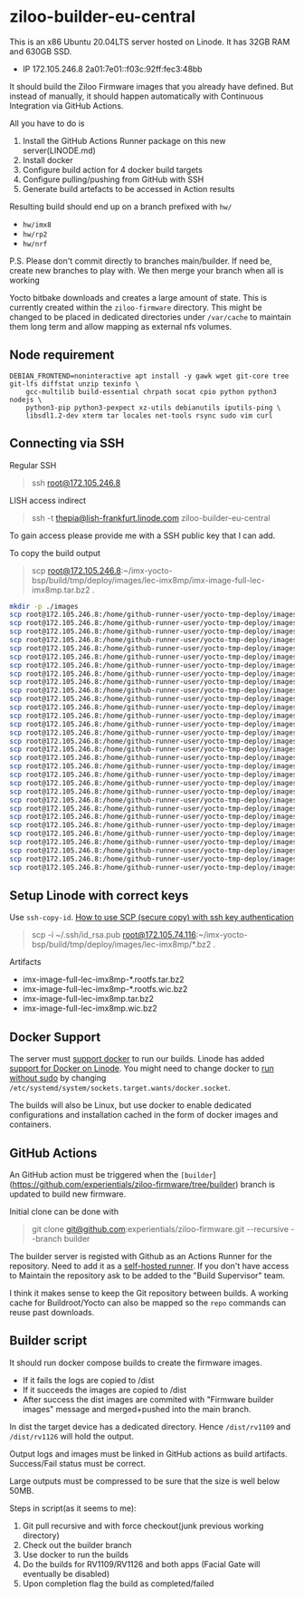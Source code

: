 # ziloo-builder-eu-central

This is an x86 Ubuntu 20.04LTS server hosted on Linode. It has 32GB RAM and 630GB SSD.

* IP 172.105.246.8 2a01:7e01::f03c:92ff:fec3:48bb

It should build the Ziloo Firmware images that you already have defined. But instead of manually, it should happen automatically with Continuous Integration via GitHub Actions.

All you have to do is
1) Install the GitHub Actions Runner package on this new server(LINODE.md)
2) Install docker
3) Configure build action for 4 docker build targets
4) Configure pulling/pushing from GitHub with SSH
5) Generate build artefacts to be accessed in Action results

Resulting build should end up on a branch prefixed with `hw/`

* `hw/imx8`
* `hw/rp2`
* `hw/nrf`

P.S. Please don't commit directly to branches main/builder. If need be, create new branches to play with. We then merge your branch when all is working

Yocto bitbake downloads and creates a large amount of state. This is currently created within the `ziloo-firmware` directory. This might be changed to be placed in dedicated directories under `/var/cache` to maintain them long term and allow mapping as external nfs volumes.


## Node requirement

```
DEBIAN_FRONTEND=noninteractive apt install -y gawk wget git-core tree git-lfs diffstat unzip texinfo \
    gcc-multilib build-essential chrpath socat cpio python python3 nodejs \
    python3-pip python3-pexpect xz-utils debianutils iputils-ping \
    libsdl1.2-dev xterm tar locales net-tools rsync sudo vim curl
```


## Connecting via SSH

Regular SSH
> ssh root@172.105.246.8

LISH access indirect
> ssh -t thepia@lish-frankfurt.linode.com ziloo-builder-eu-central

To gain access please provide me with a SSH public key that I can add.

To copy the build output
> scp root@172.105.246.8:~/imx-yocto-bsp/build/tmp/deploy/images/lec-imx8mp/imx-image-full-lec-imx8mp.tar.bz2 .

```sh
mkdir -p ./images
scp root@172.105.246.8:/home/github-runner-user/yocto-tmp-deploy/images/ucm-imx8m-plus/Image ./images
scp root@172.105.246.8:/home/github-runner-user/yocto-tmp-deploy/images/ucm-imx8m-plus/imx-image-core-ucm-imx8m-plus.tar.bz2 ./images
scp root@172.105.246.8:/home/github-runner-user/yocto-tmp-deploy/images/ucm-imx8m-plus/imx-image-core-ucm-imx8m-plus.wic.bz2 ./images
scp root@172.105.246.8:/home/github-runner-user/yocto-tmp-deploy/images/ucm-imx8m-plus/modules-ucm-imx8m-plus.tgz ./images
scp root@172.105.246.8:/home/github-runner-user/yocto-tmp-deploy/images/ucm-imx8m-plus/u-boot-spl.bin ./images
scp root@172.105.246.8:/home/github-runner-user/yocto-tmp-deploy/images/ucm-imx8m-plus/u-boot-spl.bin-sd ./images
scp root@172.105.246.8:/home/github-runner-user/yocto-tmp-deploy/images/ucm-imx8m-plus/u-boot.bin ./images
scp root@172.105.246.8:/home/github-runner-user/yocto-tmp-deploy/images/ucm-imx8m-plus/u-boot.bin-sd ./images
scp root@172.105.246.8:/home/github-runner-user/yocto-tmp-deploy/images/ucm-imx8m-plus/tee.bin ./images
scp root@172.105.246.8:/home/github-runner-user/yocto-tmp-deploy/images/ucm-imx8m-plus/imx-image-core.env ./images
scp root@172.105.246.8:/home/github-runner-user/yocto-tmp-deploy/images/ucm-imx8m-plus/u-boot-compulab-initial-env-sd ./images
scp root@172.105.246.8:/home/github-runner-user/yocto-tmp-deploy/images/ucm-imx8m-plus/signed_dp_imx8m.bin ./images
scp root@172.105.246.8:/home/github-runner-user/yocto-tmp-deploy/images/ucm-imx8m-plus/signed_hdmi_imx8m.bin ./images
scp root@172.105.246.8:/home/github-runner-user/yocto-tmp-deploy/images/ucm-imx8m-plus/imx8mp_m7_TCM_hello_world.bin ./images
scp root@172.105.246.8:/home/github-runner-user/yocto-tmp-deploy/images/ucm-imx8m-plus/imx8mp_m7_TCM_rpmsg_lite_str_echo_rtos.bin ./images
scp root@172.105.246.8:/home/github-runner-user/yocto-tmp-deploy/images/ucm-imx8m-plus/imx8mp_m7_TCM_sai_low_power_audio.bin ./images
scp root@172.105.246.8:/home/github-runner-user/yocto-tmp-deploy/images/ucm-imx8m-plus/imx-image-core-ucm-imx8m-plus.manifest ./images
scp root@172.105.246.8:/home/github-runner-user/yocto-tmp-deploy/images/ucm-imx8m-plus/imx-image-core-ucm-imx8m-plus.testdata.json ./images
scp root@172.105.246.8:/home/github-runner-user/yocto-tmp-deploy/images/ucm-imx8m-plus/ucm-imx8m-plus-hdmi.dtb ./images
scp root@172.105.246.8:/home/github-runner-user/yocto-tmp-deploy/images/ucm-imx8m-plus/ucm-imx8m-plus-ldo4.dtb ./images
scp root@172.105.246.8:/home/github-runner-user/yocto-tmp-deploy/images/ucm-imx8m-plus/ucm-imx8m-plus-lvds.dtb ./images
scp root@172.105.246.8:/home/github-runner-user/yocto-tmp-deploy/images/ucm-imx8m-plus/ucm-imx8m-plus-mipi.dtb ./images
scp root@172.105.246.8:/home/github-runner-user/yocto-tmp-deploy/images/ucm-imx8m-plus/ucm-imx8m-plus-nopcie.dtb ./images
scp root@172.105.246.8:/home/github-runner-user/yocto-tmp-deploy/images/ucm-imx8m-plus/ucm-imx8m-plus-p21.dtb ./images
scp root@172.105.246.8:/home/github-runner-user/yocto-tmp-deploy/images/ucm-imx8m-plus/ucm-imx8m-plus-rpmsg.dtb ./images
scp root@172.105.246.8:/home/github-runner-user/yocto-tmp-deploy/images/ucm-imx8m-plus/ucm-imx8m-plus-thermal.dtb ./images
scp root@172.105.246.8:/home/github-runner-user/yocto-tmp-deploy/images/ucm-imx8m-plus/ucm-imx8m-plus-usart1.dtb ./images
scp root@172.105.246.8:/home/github-runner-user/yocto-tmp-deploy/images/ucm-imx8m-plus/ucm-imx8m-plus-usbdev.dtb ./images
scp root@172.105.246.8:/home/github-runner-user/yocto-tmp-deploy/images/ucm-imx8m-plus/ucm-imx8m-plus.dtb ./images
scp root@172.105.246.8:/home/github-runner-user/yocto-tmp-deploy/images/ucm-imx8m-plus/ucm-imx8m-plus_mipi-csi1.dtb ./images
scp root@172.105.246.8:/home/github-runner-user/yocto-tmp-deploy/images/ucm-imx8m-plus/ucm-imx8m-plus_mipi-csi2.dtb ./images
```


## Setup Linode with correct keys

Use `ssh-copy-id`. [How to use SCP (secure copy) with ssh key authentication](https://www.techrepublic.com/article/how-to-use-secure-copy-with-ssh-key-authentication/)

> scp -i ~/.ssh/id_rsa.pub root@172.105.74.116:~/imx-yocto-bsp/build/tmp/deploy/images/lec-imx8mp/*.bz2 .

Artifacts

- imx-image-full-lec-imx8mp-*.rootfs.tar.bz2
- imx-image-full-lec-imx8mp-*.rootfs.wic.bz2
- imx-image-full-lec-imx8mp.tar.bz2
- imx-image-full-lec-imx8mp.wic.bz2


## Docker Support

The server must [support docker](https://bobcares.com/blog/linode-install-docker/) to run our builds.
Linode has added [support for Docker on Linode](https://www.linode.com/blog/containerization/docker-on-linode/).
You might need to change docker to [run without sudo](https://stackoverflow.com/questions/56784492/docker-compose-permissionerror-errno-13-permission-denied-manage-py) by changing `/etc/systemd/system/sockets.target.wants/docker.socket`.

The builds will also be Linux, but use docker to enable dedicated configurations and installation cached in the form of docker images and containers.


## GitHub Actions

An GitHub action must be triggered when the `[builder`](https://github.com/experientials/ziloo-firmware/tree/builder) branch is updated to build new firmware.

Initial clone can be done with

> git clone git@github.com:experientials/ziloo-firmware.git --recursive --branch builder

The builder server is registed with Github as an Actions Runner for the repository.
Need to add it as a [self-hosted runner](https://github.com/experientials/ziloo-firmware/settings/actions/runners). If you don't have access to Maintain the repository ask to be added to the "Build Supervisor" team.

I think it makes sense to keep the Git repository between builds. A working cache for Buildroot/Yocto can also be mapped so the `repo` commands can reuse past downloads.


## Builder script

It should run docker compose builds to create the firmware images.

* If it fails the logs are copied to /dist
* If it succeeds the images are copied to /dist
* After success the dist images are commited with "Firmware builder images" message and merged+pushed into the main branch.

In dist the target device has a dedicated directory. Hence `/dist/rv1109` and `/dist/rv1126` will hold the output.

Output logs and images must be linked in GitHub actions as build artifacts. Success/Fail status must be correct.

Large outputs must be compressed to be sure that the size is well below 50MB.

Steps in script(as it seems to me):

1) Git pull recursive and with force checkout(junk previous working directory)
2) Check out the builder branch
3) Use docker to run the builds
4) Do the builds for RV1109/RV1126 and both apps (Facial Gate will eventually be disabled)
5) Upon completion flag the build as completed/failed 


